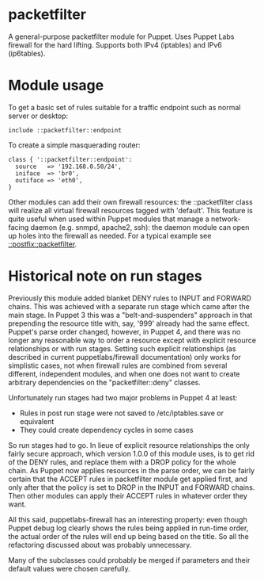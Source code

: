 # packetfilter

A general-purpose packetfilter module for Puppet. Uses Puppet Labs firewall for
the hard lifting. Supports both IPv4 (iptables) and IPv6 (ip6tables).

# Module usage

To get a basic set of rules suitable for a traffic endpoint such as normal
server or desktop:

    include ::packetfilter::endpoint

To create a simple masquerading router:

    class { '::packetfilter::endpoint':
      source   => '192.168.0.50/24',
      iniface  => 'br0',
      outiface => 'eth0',
    }

Other modules can add their own firewall resources: the ::packetfilter class
will realize all virtual firewall resources tagged with 'default'. This feature
is quite useful when used within Puppet modules that manage a network-facing
daemon (e.g. snmpd, apache2, ssh): the daemon module can open up holes into the
firewall as needed. For a typical example see
[::postfix::packetfilter](https://github.com/Puppet-Finland/postfix/blob/master/manifests/packetfilter.pp).

# Historical note on run stages

Previously this module added blanket DENY rules to INPUT and FORWARD chains.
This was achieved with a separate run stage which came after the main stage. In
Puppet 3 this was a "belt-and-suspenders" approach in that prepending the
resource title with, say, '999' already had the same effect. Puppet's parse
order changed, however, in Puppet 4, and there was no longer any reasonable way
to order a resource except with explicit resource relationships or with run
stages. Setting such explicit relationships (as described in current
puppetlabs/firewall documentation) only works for simplistic cases, not when
firewall rules are combined from several different, independent modules, and
when one does not want to create arbitrary dependencies on the
"packetfilter::deny" classes.

Unfortunately run stages had two major problems in Puppet 4 at least:

* Rules in post run stage were not saved to /etc/iptables.save or equivalent
* They could create dependency cycles in some cases

So run stages had to go. In lieue of explicit resource relationships the only
fairly secure approach, which version 1.0.0 of this module uses, is to get rid
of the DENY rules, and replace them with a DROP policy for the whole chain. As
Puppet now applies resources in the parse order, we can be fairly certain that
the ACCEPT rules in packetfilter module get applied first, and only after that
the policy is set to DROP in the INPUT and FORWARD chains. Then other modules
can apply their ACCEPT rules in whatever order they want.

All this said, puppetlabs-firewall has an interesting property: even though
Puppet debug log clearly shows the rules being applied in run-time order,
the actual order of the rules will end up being based on the title. So all the
refactoring discussed about was probably unnecessary. 

Many of the subclasses could probably be merged if parameters and their default
values were chosen carefully.
